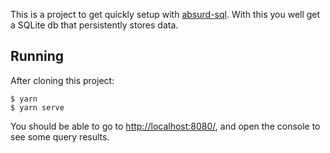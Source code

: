 This is a project to get quickly setup with [absurd-sql](https://github.com/jlongster/absurd-sql). With this you well get a SQLite db that persistently stores data.

## Running

After cloning this project:

```
$ yarn
$ yarn serve
```

You should be able to go to [http://localhost:8080/](http://localhost:8080/), and open the console to see some query results.
